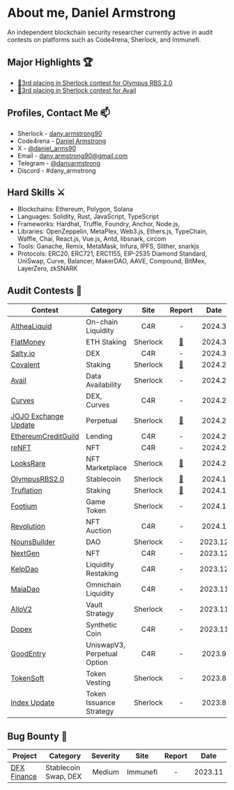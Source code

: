 # About me, Daniel Armstrong
An independent blockchain security researcher currently active in audit contests on platforms such as Code4rena, Sherlock, and Immunefi.

## Major Highlights 🏆
- [🥉3rd placing in Sherlock contest for Olympus RBS 2.0](https://x.com/sherlockdefi/status/1759934562488967389?s=20)
- [🥉3rd placing in Sherlock contest for Avail](https://x.com/sherlockdefi/status/1751899064524795966?s=20)

## Profiles, Contact Me 📫
- Sherlock - [dany.armstrong90](https://audits.sherlock.xyz/watson/dany.armstrong90)
- Code4rena - [Daniel Armstrong](https://code4rena.com/@DanielArmstrong)
- X - [@daniel_arms90](https://twitter.com/daniel_arms90)
- Email - dany.armstrong90@gmail.com
- Telegram - [@danyarmstrong](https://t.co/z2Dh3zpqj3)
- Discord - #dany_armstrong

## Hard Skills ⚔️
- Blockchains: Ethereum, Polygon, Solana
- Languages: Solidity, Rust, JavaScript, TypeScript
- Frameworks: Hardhat, Truffle, Foundry, Anchor, Node.js, 
- Libraries: OpenZeppelin, MetaPlex, Web3.js, Ethers.js, TypeChain, Waffle, Chai, React.js, Vue.js, Antd, libsnark, circom
- Tools: Ganache, Remix, MetaMask, Infura, IPFS, Slither, snarkjs
- Protocols: ERC20, ERC721, ERC1155, EIP-2535 Diamond Standard, UniSwap, Curve, Balancer, MakerDAO, AAVE, Compound, BitMex, LayerZero, zkSNARK

## Audit Contests 📝

| Contest | Category | Site | Report | Date |
| - | - | :-: | :-: | :-: |
| [AltheaLiquid](https://code4rena.com/audits/2024-02-althea-liquid-infrastructure) | On-chain Liquidity | C4R | - | 2024.3 |
| [FlatMoney](https://audits.sherlock.xyz/contests/132) | ETH Staking | Sherlock | [📝](https://github.com/web3-master/audit-reports/blob/main/sherlock/2023-12-flatmoney/report.md) | 2024.3 |
| [Salty.io](https://code4rena.com/audits/2024-01-saltyio) | DEX | C4R | - | 2024.3 |
| [Covalent](https://audits.sherlock.xyz/contests/127) | Staking | Sherlock | [📝](https://github.com/web3-master/audit-reports/blob/main/sherlock/2023-11-covalent/report.md) | 2024.2 |
| [Avail](https://audits.sherlock.xyz/contests/146) | Data Availability | Sherlock | - | 2024.2 |
| [Curves](https://code4rena.com/audits/2024-01-curves) | DEX, Curves | C4R | - | 2024.2 |
| [JOJO Exchange Update](https://audits.sherlock.xyz/contests/136) | Perpetual | Sherlock | [📝](https://github.com/web3-master/audit-reports/blob/main/sherlock/2023-12-jojo-exchange-update/report.md) | 2024.2 |
| [EthereumCreditGuild](https://code4rena.com/audits/2023-12-ethereum-credit-guild) | Lending | C4R | - | 2024.2 |
| [reNFT](https://code4rena.com/audits/2024-01-renft) | NFT | C4R | - | 2024.2 |
| [LooksRare](https://audits.sherlock.xyz/contests/163) | NFT Marketplace | Sherlock | [📝](https://github.com/web3-master/audit-reports/blob/main/sherlock/2024-01-looksrare/report.md) | 2024.2 |
| [OlympusRBS2.0](https://audits.sherlock.xyz/contests/128) | Stablecoin | Sherlock | [📝](https://github.com/web3-master/audit-reports/blob/main/sherlock/2023-11-olympus/report.md) | 2024.1 |
| [Truflation](https://audits.sherlock.xyz/contests/151) | Staking | Sherlock | [📝](https://github.com/web3-master/audit-reports/blob/main/sherlock/2023-12-truflation/report.md) | 2024.1 |
| [Footium](https://audits.sherlock.xyz/contests/131) | Game Token | Sherlock | - | 2024.1 |
| [Revolution](https://code4rena.com/audits/2023-12-revolution-protocol) | NFT Auction | C4R | - | 2024.1 |
| [NounsBuilder](https://audits.sherlock.xyz/contests/111) | DAO | Sherlock | - | 2023.12 |
| [NextGen](https://code4rena.com/audits/2023-10-nextgen) | NFT | C4R | - | 2023.12 |
| [KelpDao](https://code4rena.com/audits/2023-11-kelp-dao-rseth) | Liquidity Restaking | C4R | - | 2023.12 |
| [MaiaDao](https://code4rena.com/contests/2023-09-maia-dao-ulysses) | Omnichain Liquidity | C4R | - | 2023.11 |
| [AlloV2](https://audits.sherlock.xyz/contests/109) | Vault Strategy | Sherlock | - | 2023.11 |
| [Dopex](https://code4rena.com/contests/2023-08-dopex) | Synthetic Coin | C4R | - | 2023.11 |
| [GoodEntry](https://code4rena.com/contests/2023-08-good-entry) | UniswapV3, Perpetual Option | C4R | - | 2023.9 |
| [TokenSoft](https://audits.sherlock.xyz/contests/100) | Token Vesting | Sherlock | - | 2023.8 |
| [Index Update](https://audits.sherlock.xyz/contests/91) | Token Issuance Strategy | Sherlock | - | 2023.8 |


## Bug Bounty 📝

| Project | Category | Severity | Site | Report | Date |
| - | - | :-: | :-: | :-: | :-: |
| [DFX Finance](https://bugs.immunefi.com/dashboard/submission/26076) | Stablecoin Swap, DEX | Medium | Immunefi | - | 2023.11 |



<!--
**web3-master/web3-master** is a ✨ _special_ ✨ repository because its `README.md` (this file) appears on your GitHub profile.

Here are some ideas to get you started:

- 🔭 I’m currently working on ...
- 🌱 I’m currently learning ...
- 👯 I’m looking to collaborate on ...
- 🤔 I’m looking for help with ...
- 💬 Ask me about ...
- 📫 How to reach me: ...
- 😄 Pronouns: ...
- ⚡ Fun fact: ...
-->

